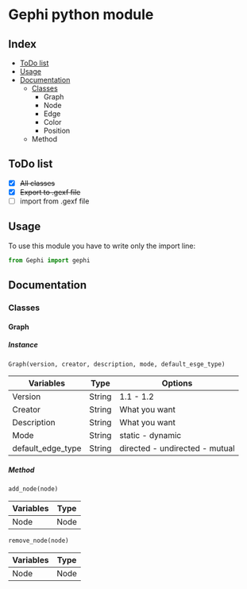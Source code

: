 # Gephi python module

## Index
- [ToDo list](#todo-list)
- [Usage](#usage)
- [Documentation](#documentation)
  - [Classes](#classes)
    - Graph
    - Node
    - Edge
    - Color
    - Position
  - Method

## ToDo list
- [x] ~~All classes~~
- [x] ~~Export to .gexf file~~
- [ ] import from .gexf file

## Usage
To use this module you have to write only the import line:
``` python
from Gephi import gephi
```

## Documentation
### Classes
#### Graph
##### Instance
```python
Graph(version, creator, description, mode, default_esge_type)
```
Variables         | Type    | Options
------------------|---------|------------------------------
Version           | String  | 1.1 - 1.2
Creator           | String  | What you want
Description       | String  | What you want
Mode              | String  | static - dynamic
default_edge_type | String  | directed - undirected - mutual

##### Method
```python
add_node(node)
```
Variables   | Type  |
------------|-------|
Node        | Node  |

```python
remove_node(node)
```
Variables   | Type  |
------------|-------|
Node        | Node  |

